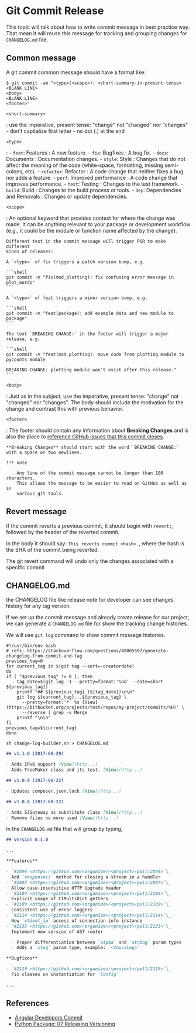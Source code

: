 # Git Commit Release

This topic will talk about how to write commit message in best practice way.
That mean it will reuse this message for tracking and grouping changes for
`CHANGELOG.md` file.

## Common message

A git commit common message should have a format like:

```console
$ git commit -am "<type>(<scope>): <short-summary-in-present-tense>
<BLANK LINE>
<body>
<BLANK LINE>
<footer>"
```

`<short-summary>`

: use the imperative, present tense: "change" not "changed" nor "changes" - don't capitalize first letter - no dot (.) at the end

`<type>`

: - `feat`: Features : A new feature. - `fix`: Bugfixes : A bug fix. - `docs`: Documents : Documentation changes. - `style`: Style : Changes that do not affect the meaning of the code
(white-space, formatting, missing semi-colons, etc). - `refactor`: Refactor : A code change that neither fixes a bug nor adds a feature. - `perf`: Improved performance : A code change that improves performance. - `test`: Testing : Changes to the test framework. - `build`: Build : Changes to the build process or tools. - `dep`: Dependencies and Removals : Changes or update dependencies.

`<scope>`

: An optional keyword that provides context for where the change was made.
It can be anything relevant to your package or development workflow
(e.g., it could be the module or function name affected by the change).

    Different text in the commit message will trigger PSR to make different
    kinds of releases:

    A `<type>` of fix triggers a patch version bump, e.g.

    ```shell
    git commit -m "fix(mod_plotting): fix confusing error message in plot_words"
    ```

    A `<type>` of feat triggers a minor version bump, e.g.

    ```shell
    git commit -m "feat(package): add example data and new module to package"
    ```

    The text `BREAKING CHANGE:` in the footer will trigger a major release, e.g.

    ```shell
    git commit -m "feat(mod_plotting): move code from plotting module to pycounts module

    BREAKING CHANGE: plotting module won't exist after this release."
    ```

`<body>`

: Just as in the subject, use the imperative, present tense: "change" not
"changed" nor "changes". The body should include the motivation for the
change and contrast this with previous behavior.

`<footer>`

: The footer should contain any information about **Breaking Changes** and is
also the place to [reference GitHub issues that this commit closes](https://docs.github.com/en/issues/tracking-your-work-with-issues/linking-a-pull-request-to-an-issue).

    **Breaking Changes** should start with the word `BREAKING CHANGE:` with a space or two newlines.

    !!! note

        Any line of the commit message cannot be longer than 100 characters.
        This allows the message to be easier to read on GitHub as well as in
        various git tools.

## Revert message

If the commit reverts a previous commit, it should begin with `revert:`,
followed by the header of the reverted commit.

In the body it should say: `This reverts commit <hash>.`, where the hash is the
SHA of the commit being reverted.

The git revert command will undo only the changes associated with a specific commit

## CHANGELOG.md

the CHANGELOG file like release note for developer can see changes history for any tag version.

If we set up the commit message and already create release for our project, we
can generate a `CHANGELOG.md` file for show the tracking change histories.

We will use `git log` command to show commit message histories.

```shell title="bash script"
#!/usr/bin/env bash
# refs: https://stackoverflow.com/questions/40865597/generate-changelog-from-commit-and-tag
previous_tag=0
for current_tag in $(git tag --sort=-creatordate)
do
if [ "$previous_tag" != 0 ]; then
    tag_date=$(git log -1 --pretty=format:'%ad' --date=short ${previous_tag})
    printf "## ${previous_tag} (${tag_date})\n\n"
    git log ${current_tag}...${previous_tag} \
      --pretty=format:'*  %s [View](https://bitbucket.org/projects/test/repos/my-project/commits/%H)' \
      --reverse | grep -v Merge
    printf "\n\n"
fi
previous_tag=${current_tag}
done
```

```shell
sh change-log-builder.sh > CHANGELOG.md
```

```markdown title="CHANGELOG.md"
## v1.1.0 (2017-08-29)

- Adds IPv6 support [View](http...)
- Adds TreeMaker class and its test. [View](http...)

## v1.0.9 (2017-08-22)

- Updates composer.json.lock [View](http...)

## v1.0.8 (2017-08-22)

- Adds S3Gateway as substitute class [View](http...)
- Remove files no more used [View](http...)
```

In the `CHANGELOG.md` file that will group by typing,

```markdown title="CHANGELOG.md"
## Version 0.1.0

...

**Features**

- `#2094 <https://github.com/<organize>/<project>/pull/2094>`\_
  Add `response()` method for closing a stream in a handler
- `#2097 <https://github.com/<organize>/<project>/pull/2097>`\_
  Allow case-insensitive HTTP Upgrade header
- `#2104 <https://github.com/<organize>/<project>/pull/2104>`\_
  Explicit usage of CIMultiDict getters
- `#2109 <https://github.com/<organize>/<project>/pull/2109>`\_
  Consistent use of error loggers
- `#2114 <https://github.com/<organize>/<project>/pull/2114>`\_
  New `client_ip` access of connection info instance
- `#2133 <https://github.com/<organize>/<project>/pull/2133>`\_
  Implement new version of AST router

  - Proper differentiation between `alpha` and `string` param types
  - Adds a `slug` param type, example: `<foo:slug>`

**Bugfixes**

- `#2119 <https://github.com/<organize>/<project>/pull/2119>`\_
  Fix classes on instantiation for `Config`

...
```

## References

- [Angular Developers Commit](https://github.com/angular/angular.js/blob/master/DEVELOPERS.md#commits)
- [Python Package: 07 Releasing Versioning](https://py-pkgs.org/07-releasing-versioning.html)
